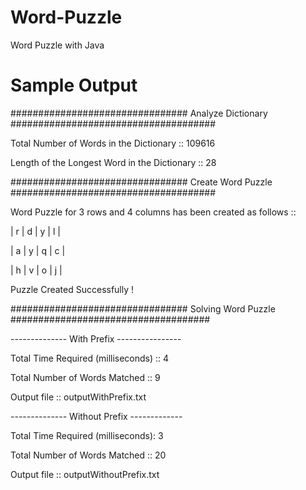 # Word-Puzzle
Word Puzzle with Java




# Sample Output

################################ Analyze Dictionary #####################################

Total Number of Words in the Dictionary :: 109616

Length of the Longest Word in the Dictionary :: 28

################################ Create Word Puzzle #####################################

Word Puzzle for 3 rows and 4 columns has been created as follows :: 

| r | d | y | l |

| a | y | q | c | 

| h | v | o | j | 

Puzzle Created Successfully !

################################ Solving Word Puzzle ####################################

-------------- With Prefix ----------------

Total Time Required (milliseconds) :: 4

Total Number of Words Matched :: 9

Output file :: outputWithPrefix.txt

-------------- Without Prefix -------------

Total Time Required (milliseconds): 3

Total Number of Words Matched :: 20

Output file :: outputWithoutPrefix.txt
